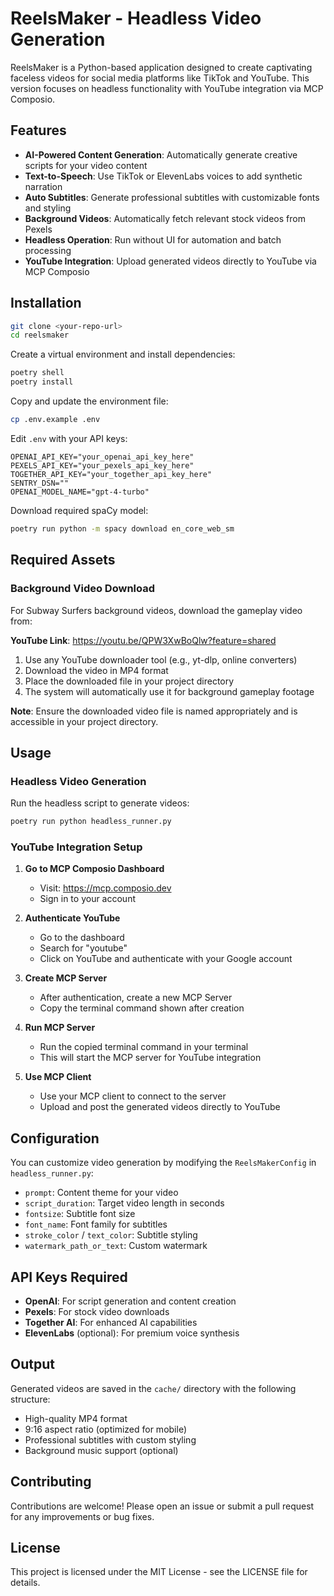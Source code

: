 # ReelsMaker - Headless Video Generation

ReelsMaker is a Python-based application designed to create captivating faceless videos for social media platforms like TikTok and YouTube. This version focuses on headless functionality with YouTube integration via MCP Composio.

## Features

- **AI-Powered Content Generation**: Automatically generate creative scripts for your video content
- **Text-to-Speech**: Use TikTok or ElevenLabs voices to add synthetic narration
- **Auto Subtitles**: Generate professional subtitles with customizable fonts and styling
- **Background Videos**: Automatically fetch relevant stock videos from Pexels
- **Headless Operation**: Run without UI for automation and batch processing
- **YouTube Integration**: Upload generated videos directly to YouTube via MCP Composio

## Installation

```sh
git clone <your-repo-url>
cd reelsmaker
```

Create a virtual environment and install dependencies:

```sh
poetry shell
poetry install
```

Copy and update the environment file:

```sh
cp .env.example .env
```

Edit `.env` with your API keys:
```
OPENAI_API_KEY="your_openai_api_key_here"
PEXELS_API_KEY="your_pexels_api_key_here"
TOGETHER_API_KEY="your_together_api_key_here"
SENTRY_DSN=""
OPENAI_MODEL_NAME="gpt-4-turbo"
```

Download required spaCy model:

```sh
poetry run python -m spacy download en_core_web_sm
```

## Required Assets

### Background Video Download

For Subway Surfers background videos, download the gameplay video from:

**YouTube Link**: https://youtu.be/QPW3XwBoQlw?feature=shared

1. Use any YouTube downloader tool (e.g., yt-dlp, online converters)
2. Download the video in MP4 format
3. Place the downloaded file in your project directory
4. The system will automatically use it for background gameplay footage

**Note**: Ensure the downloaded video file is named appropriately and is accessible in your project directory.

## Usage

### Headless Video Generation

Run the headless script to generate videos:

```sh
poetry run python headless_runner.py
```

### YouTube Integration Setup

1. **Go to MCP Composio Dashboard**
   - Visit: https://mcp.composio.dev
   - Sign in to your account

2. **Authenticate YouTube**
   - Go to the dashboard
   - Search for "youtube" 
   - Click on YouTube and authenticate with your Google account

3. **Create MCP Server**
   - After authentication, create a new MCP Server
   - Copy the terminal command shown after creation

4. **Run MCP Server**
   - Run the copied terminal command in your terminal
   - This will start the MCP server for YouTube integration

5. **Use MCP Client**
   - Use your MCP client to connect to the server
   - Upload and post the generated videos directly to YouTube

## Configuration

You can customize video generation by modifying the `ReelsMakerConfig` in `headless_runner.py`:

- `prompt`: Content theme for your video
- `script_duration`: Target video length in seconds
- `fontsize`: Subtitle font size
- `font_name`: Font family for subtitles
- `stroke_color` / `text_color`: Subtitle styling
- `watermark_path_or_text`: Custom watermark

## API Keys Required

- **OpenAI**: For script generation and content creation
- **Pexels**: For stock video downloads
- **Together AI**: For enhanced AI capabilities
- **ElevenLabs** (optional): For premium voice synthesis

## Output

Generated videos are saved in the `cache/` directory with the following structure:
- High-quality MP4 format
- 9:16 aspect ratio (optimized for mobile)
- Professional subtitles with custom styling
- Background music support (optional)

## Contributing

Contributions are welcome! Please open an issue or submit a pull request for any improvements or bug fixes.

## License

This project is licensed under the MIT License - see the LICENSE file for details.
